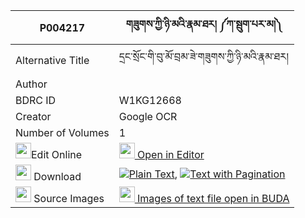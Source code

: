 |P004217|གཟུགས་ཀྱི་ཉི་མའི་རྣམ་ཐར། ༼ཀ་སྦུག་པར་མ།༽ 
| --- | --- 
|Alternative Title |དྲང་སྲོང་གི་བུ་མོ་བྲམ་ཟེ་གཟུགས་ཀྱི་ཉི་མའི་རྣམ་ཐར།
|Author | 
|BDRC ID | W1KG12668
|Creator | Google OCR
|Number of Volumes| 1
|<img width="25" src="https://img.icons8.com/color/25/000000/edit-property.png">Edit Online| [<img width="25" src="https://avatars.githubusercontent.com/u/45091458?s=200&v=4"> Open in Editor](http://editor.openpecha.org/P004217)
|<img width="25" src="https://img.icons8.com/fluent/48/000000/download-2.png"/>  Download | [![](https://img.icons8.com/color/20/000000/txt.png)Plain Text](https://github.com/Openpecha/P004217/releases/download/v1/zuk_kyi_nyima_i_namtar_ka_bukp_plain_P004217.zip), [![](https://img.icons8.com/color/20/000000/txt.png)Text with Pagination](https://github.com/Openpecha/P004217/releases/download/v1/zuk_kyi_nyima_i_namtar_ka_bukp_pages_P004217.zip)
|<img width="25" src="https://img.icons8.com/plasticine/100/000000/pictures-folder.png"/>  Source Images | [<img width="25" src="https://library.bdrc.io/icons/BUDA-small.svg"> Images of text file open in BUDA](https://library.bdrc.io/show/bdr:W1KG12668)